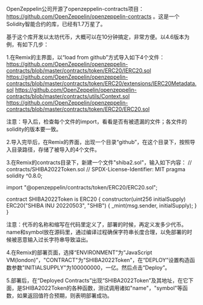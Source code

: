 OpenZeppelin公司开源了openzeppelin-contracts项目：https://github.com/OpenZeppelin/openzeppelin-contracts 。这是一个Solidity智能合约的库，已经有1.7万星了。

基于这个库开发以太坊代币，大概可以在10分钟搞定，非常方便。以4.6版本为例，有如下几步：

1.在Remix的主界面，以“load from github”方式导入如下4个文件：
https://github.com/OpenZeppelin/openzeppelin-contracts/blob/master/contracts/token/ERC20/IERC20.sol
https://github.com/OpenZeppelin/openzeppelin-contracts/blob/master/contracts/token/ERC20/extensions/IERC20Metadata.sol
https://github.com/OpenZeppelin/openzeppelin-contracts/blob/master/contracts/utils/Context.sol
https://github.com/OpenZeppelin/openzeppelin-contracts/blob/master/contracts/token/ERC20/ERC20.sol

注意：导入后，检查每个文件的import，看看是否有被遗漏的文件；各文件的solidity的版本要一致。

2.导入完毕后，在Remix的界面，出现一个目录“github”，在这个目录下，按照导入目录路径，存储了被导入的4个文件。

3.在Remix的contracts目录下，新建一个文件"shiba2.sol"，输入如下内容：
// contracts/SHIBA2022Token.sol
// SPDX-License-Identifier: MIT
pragma solidity ^0.8.0;

import "@openzeppelin/contracts/token/ERC20/ERC20.sol";

contract SHIBA2022Token is ERC20 {
    constructor(uint256 initialSupply) ERC20("SHIBA INU 20220503", "SHIB") {
        _mint(msg.sender, initialSupply);
    }
}

注意：代币的名称和缩写在代码里定义了，部署的时候，再定义发多少代币。name和symbol放在源码里，通过编译过程确保字符串长度合理，以免部署的时候被恶意输入过长字符串导致溢出。

4.在Remix的部署页面，选择“ENVIRONMENT”为“JavaScript VM(london)”，"CONTRACT"为"SHIBA2022Token"，在“DEPLOY”设置构造函数参数"INITIALSUPPLY"为100000000，一亿。然后点击“Deploy”。

5.部署后，在“Deployed Contracts”出现“SHIBA2022Token”及其地址，在它下面，是SHIBA2022Token的各种函数，测试调用诸如"name"，"symbol"等函数，如果返回值符合预期，则表明部署成功。

